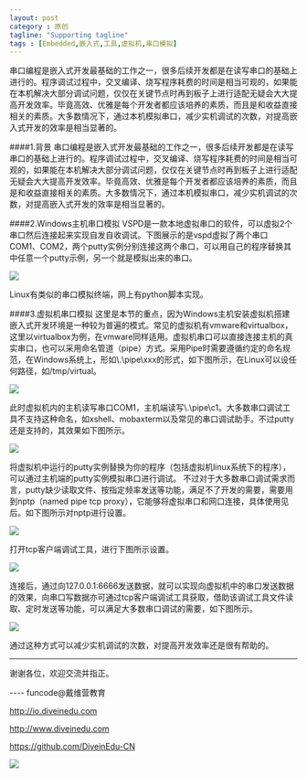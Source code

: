 ```yaml
---
layout: post
category : 原创
tagline: "Supporting tagline"
tags : [Embedded,嵌入式,工具,虚拟机,串口模拟]
---
```


串口编程是嵌入式开发最基础的工作之一，很多后续开发都是在读写串口的基础上进行的。程序调试过程中，交叉编译、烧写程序耗费的时间是相当可观的，如果能在本机解决大部分调试问题，仅仅在关键节点时再到板子上进行适配无疑会大大提高开发效率。毕竟高效、优雅是每个开发者都应该培养的素质，而且是和收益直接相关的素质。大多数情况下，通过本机模拟串口，减少实机调试的次数，对提高嵌入式开发的效率是相当显著的。

####1.背景
串口编程是嵌入式开发最基础的工作之一，很多后续开发都是在读写串口的基础上进行的。程序调试过程中，交叉编译、烧写程序耗费的时间是相当可观的，如果能在本机解决大部分调试问题，仅仅在关键节点时再到板子上进行适配无疑会大大提高开发效率。毕竟高效、优雅是每个开发者都应该培养的素质，而且是和收益直接相关的素质。大多数情况下，通过本机模拟串口，减少实机调试的次数，对提高嵌入式开发的效率是相当显著的。


####2.Windows主机串口模拟
VSPD是一款本地虚拟串口的软件，可以虚拟2个串口然后连接起来实现自发自收调试。下图展示的是vspd虚拟了两个串口COM1、COM2，两个putty实例分别连接这两个串口，可以用自己的程序替换其中任意一个putty示例，另一个就是模拟出来的串口。

![](/images/code/vspd.jpg)

Linux有类似的串口模拟终端，网上有python脚本实现。

####3.虚拟机串口模拟
这里是本节的重点，因为Windows主机安装虚拟机搭建嵌入式开发环境是一种较为普遍的模式。常见的虚拟机有vmware和virtualbox，这里以virtualbox为例，在vmware同样适用。虚拟机串口可以直接连接主机的真实串口，也可以采用命名管道（pipe）方式。采用Pipe时需要遵循约定的命名规范，在Windows系统上，形如\\.\pipe\xxx的形式，如下图所示，在Linux可以设任何路径，如/tmp/virtual。

![](/images/code/vmserial.jpg)

此时虚拟机内的主机读写串口COM1，主机端读写\\.\pipe\c1。大多数串口调试工具不支持这种命名，如xshell、mobaxterm以及常见的串口调试助手。不过putty还是支持的，其效果如下图所示。

![](/images/code/vmputty.jpg)

将虚拟机中运行的putty实例替换为你的程序（包括虚拟机linux系统下的程序），可以通过主机端的putty实例模拟串口进行调试。
不过对于大多数串口调试需求而言，putty缺少读取文件、按指定频率发送等功能，满足不了开发的需要，需要用到nptp（named pipe tcp proxy），它能够将虚拟串口和网口连接，具体使用见后。如下图所示对nptp进行设置。

![](/images/code/vmnptp.jpg)

打开tcp客户端调试工具，进行下图所示设置。

![](/images/code/vmtcpclient.jpg)

连接后，通过向127.0.0.1:6666发送数据，就可以实现向虚拟机中的串口发送数据的效果，向串口写数据亦可通过tcp客户端调试工具获取，借助该调试工具文件读取、定时发送等功能，可以满足大多数串口调试的需要，如下图所示。

![](/images/code/vmpipe.jpg)

通过这种方式可以减少实机调试的次数，对提高开发效率还是很有帮助的。


----
谢谢各位，欢迎交流并指正。

----  funcode@戴维营教育

http://io.diveinedu.com

http://www.diveinedu.com

https://github.com/DiveinEdu-CN

![](/images/qrcode-diveinedu-mp-weixin.jpg)
